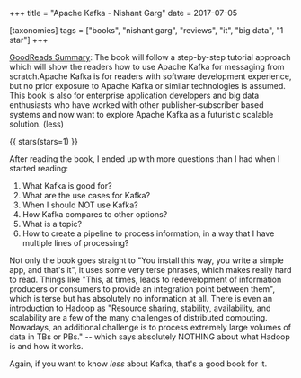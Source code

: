 +++
title = "Apache Kafka - Nishant Garg"
date = 2017-07-05

[taxonomies]
tags = ["books", "nishant garg", "reviews", "it", "big data", "1 star"]
+++

[GoodReads Summary](https://www.goodreads.com/book/show/18702022-apache-kafka):
The book will follow a step-by-step tutorial approach which will show the
readers how to use Apache Kafka for messaging from scratch.Apache Kafka is for
readers with software development experience, but no prior exposure to Apache
Kafka or similar technologies is assumed. This book is also for enterprise
application developers and big data enthusiasts who have worked with other
publisher-subscriber based systems and now want to explore Apache Kafka as a
futuristic scalable solution. (less)

<!-- more -->

{{ stars(stars=1) }}

After reading the book, I ended up with more questions than I had when I started reading:

1. What Kafka is good for?
2. What are the use cases for Kafka?
3. When I should NOT use Kafka?
4. How Kafka compares to other options?
5. What is a topic?
6. How to create a pipeline to process information, in a way that I have multiple lines of processing?

Not only the book goes straight to "You install this way, you write a simple
app, and that's it", it uses some very terse phrases, which makes really hard
to read. Things like "This, at times, leads to redevelopment of information
producers or consumers to provide an integration point between them", which is
terse but has absolutely no information at all. There is even an introduction
to Hadoop as "Resource sharing, stability, availability, and scalability are a
few of the many challenges of distributed computing. Nowadays, an additional
challenge is to process extremely large volumes of data in TBs or PBs." --
which says absolutely NOTHING about what Hadoop is and how it works.

Again, if you want to know *less* about Kafka, that's a good book for it.
